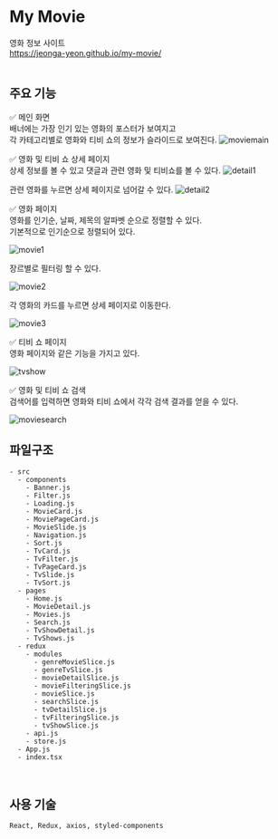 # My Movie

영화 정보 사이트  
https://jeonga-yeon.github.io/my-movie/
<br />
<br />

## 주요 기능

✅ 메인 화면  
배너에는 가장 인기 있는 영화의 포스터가 보여지고  
각 카테고리별로 영화와 티비 쇼의 정보가 슬라이드로 보여진다.
![moviemain](https://user-images.githubusercontent.com/76932302/217265239-14889760-964b-4091-a5b0-42f7c7c5c5de.gif)

✅ 영화 및 티비 쇼 상세 페이지  
상세 정보를 볼 수 있고 댓글과 관련 영화 및 티비쇼를 볼 수 있다.
![detail1](https://user-images.githubusercontent.com/76932302/217268229-c93d17ad-0211-4178-87a1-3f8febc11833.gif)

관련 영화를 누르면 상세 페이지로 넘어갈 수 있다.
![detail2](https://user-images.githubusercontent.com/76932302/217269486-5009802f-7e56-42d7-b6b7-174587437e58.gif)

✅ 영화 페이지  
영화를 인기순, 날짜, 제목의 알파벳 순으로 정렬할 수 있다.  
기본적으로 인기순으로 정렬되어 있다.

![movie1](https://user-images.githubusercontent.com/76932302/217271462-dad3525b-d2b2-473c-ad2c-83f0e9a49a0f.gif)

장르별로 필터링 할 수 있다.

![movie2](https://user-images.githubusercontent.com/76932302/217272662-468c85f3-ff86-4450-9d41-09eaccb41600.gif)

각 영화의 카드를 누르면 상세 페이지로 이동한다.

![movie3](https://user-images.githubusercontent.com/76932302/217273441-251ed1c0-538c-4660-a659-712f17fceedc.gif)

✅ 티비 쇼 페이지  
영화 페이지와 같은 기능을 가지고 있다.

![tvshow](https://user-images.githubusercontent.com/76932302/217275020-f938bcef-c3d1-4833-92dd-747faa800d7e.gif)

✅ 영화 및 티비 쇼 검색  
검색어를 입력하면 영화와 티비 쇼에서 각각 검색 결과를 얻을 수 있다.

![moviesearch](https://user-images.githubusercontent.com/76932302/217275954-5d7b41cb-8bfc-458c-911c-0379b7c6f746.gif)

## 파일구조

    - src
      - components
        - Banner.js
        - Filter.js
        - Loading.js
        - MovieCard.js
        - MoviePageCard.js
        - MovieSlide.js
        - Navigation.js
        - Sort.js
        - TvCard.js
        - TvFilter.js
        - TvPageCard.js
        - TvSlide.js
        - TvSort.js
      - pages
        - Home.js
        - MovieDetail.js
        - Movies.js
        - Search.js
        - TvShowDetail.js
        - TvShows.js
      - redux
        - modules
          - genreMovieSlice.js
          - genreTvSlice.js
          - movieDetailSlice.js
          - movieFilteringSlice.js
          - movieSlice.js
          - searchSlice.js
          - tvDetailSlice.js
          - tvFilteringSlice.js
          - tvShowSlice.js
        - api.js
        - store.js
      - App.js
      - index.tsx

<br />

## 사용 기술

```
React, Redux, axios, styled-components
```

<br />
